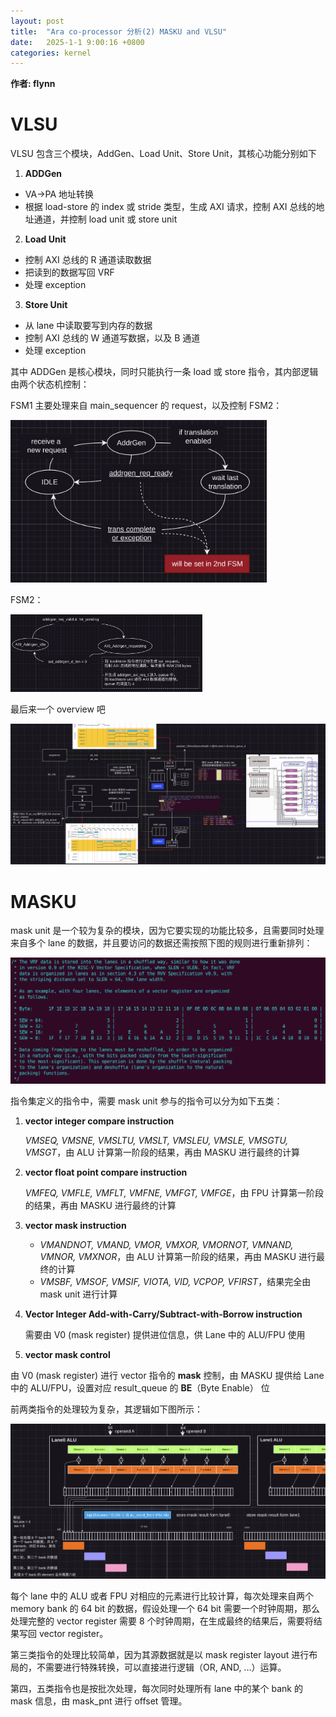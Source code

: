 ```yaml
---
layout: post
title:  "Ara co-processor 分析(2) MASKU and VLSU"
date:   2025-1-1 9:00:16 +0800
categories: kernel 
---
```

**作者: flynn**

# VLSU

VLSU 包含三个模块，AddGen、Load Unit、Store Unit，其核心功能分别如下

1. **ADDGen**

- VA->PA 地址转换
- 根据 load-store 的 index 或 stride 类型，生成 AXI 请求，控制 AXI 总线的地址通道，并控制 load unit 或 store unit

2. **Load Unit**

- 控制 AXI 总线的 R 通道读取数据
- 把读到的数据写回 VRF
- 处理 exception

3. **Store Unit**

- 从 lane 中读取要写到内存的数据
- 控制 AXI 总线的 W 通道写数据，以及 B 通道
- 处理 exception 

其中 ADDGen 是核心模块，同时只能执行一条 load 或 store 指令，其内部逻辑由两个状态机控制：

FSM1 主要处理来自 main_sequencer 的 request，以及控制 FSM2：

<img src="/assets/fpga/ara14.png" alt="image-20250103082644542" style="zoom:40%;" />

FSM2：

<img src="/assets/fpga/ara15.png" alt="image-20250103083940532" style="zoom:30%;" />

最后来一个 overview 吧

![image-20250103085252310](/assets/fpga/ara16.png)

# MASKU

mask unit 是一个较为复杂的模块，因为它要实现的功能比较多，且需要同时处理来自多个 lane 的数据，并且要访问的数据还需按照下图的规则进行重新排列：

![image-20250103075322623](/assets/fpga/ara13.png)

指令集定义的指令中，需要 mask unit 参与的指令可以分为如下五类：

1. **vector integer compare instruction** 

   *VMSEQ, VMSNE, VMSLTU, VMSLT, VMSLEU, VMSLE, VMSGTU, VMSGT*，由 ALU 计算第一阶段的结果，再由 MASKU 进行最终的计算

2. **vector float point compare instruction**

   *VMFEQ, VMFLE, VMFLT, VMFNE, VMFGT, VMFGE*，由 FPU 计算第一阶段的结果，再由 MASKU 进行最终的计算

3. **vector mask instruction**

   - *VMANDNOT, VMAND, VMOR, VMXOR, VMORNOT, VMNAND, VMNOR, VMXNOR*，由 ALU 计算第一阶段的结果，再由 MASKU 进行最终的计算
   - *VMSBF, VMSOF, VMSIF, VIOTA, VID, VCPOP, VFIRST*，结果完全由 mask unit 进行计算

4. **Vector Integer Add-with-Carry/Subtract-with-Borrow instruction**

   需要由 V0 (mask register) 提供进位信息，供 Lane 中的 ALU/FPU 使用

5.  **vector mask control**

   由  V0 (mask register)  进行 vector 指令的 **mask** 控制，由 MASKU 提供给 Lane 中的 ALU/FPU，设置对应 result_queue 的 **BE**（Byte Enable） 位

前两类指令的处理较为复杂，其逻辑如下图所示：

![image-20250101120143889](/assets/fpga/ara12.png)

每个 lane 中的 ALU 或者 FPU 对相应的元素进行比较计算，每次处理来自两个 memory bank 的 64 bit 的数据，假设处理一个 64 bit 需要一个时钟周期，那么处理完整的 vector register 需要 8 个时钟周期，在生成最终的结果后，需要将结果写回 vector register。

第三类指令的处理比较简单，因为其源数据就是以 mask register layout 进行布局的，不需要进行特殊转换，可以直接进行逻辑（OR, AND, ...）运算。

第四，五类指令也是按批次处理，每次同时处理所有 lane 中的某个 bank 的 mask 信息，由 mask_pnt 进行 offset 管理。